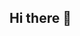 ## Hi there 👋

<!--
**SalnikovEV/SalnikovEV** is a ✨ _special_ ✨ repository because its `README.md` (this file) appears on your GitHub profile.

**Computer Vision Student & Aspiring iOS Developer** | BMSTU

I'm a student at the **Bauman Moscow State Technical University (BMSTU)**, specializing in **Control Systems**. My passion lies at the intersection of robotics, computer vision, and software development. I'm currently expanding my skills into mobile development to create full-stack intelligent applications.

---

### 🔬 What I'm Currently Working On

*   **Multi-Sensor Vision System:** Developing a sophisticated technical vision system that fuses data from a **stereo camera**, **thermal imager**, and **laser rangefinder** for enhanced perception and navigation.
*   **iOS Development:** Actively learning Swift and iOS development through the **VK Education** program to bring ideas to the Apple ecosystem.

---

### 🛠️ Tech Stack & Skills

**Programming & Development:**
*   `Python` (Primary) - for Computer Vision and Neural Networks
*   `Swift` (Learning) - for iOS development
*   `C` / `C++` (Beginner) - for low-level and performance-critical tasks
*   `Git` & `GitHub`

**Computer Vision & AI:**
*   Object Detection
*   Image Segmentation
*   Landing Zone Identification

**Engineering & Simulation:**
*   `MATLAB` & `Simulink` - for control system design and simulation

---

### 🎓 Education & Courses

*   **BSc in Control Systems** - Bauman Moscow State Technical University (BMSTU)
*   **iOS Developer Program** - VK Education

---

### 📫 How to Reach Me

[![Email](https://img.shields.io/badge/Email-D14836?style=for-the-badge&logo=gmail&logoColor=white)](mailto:ev.vy.salnikov@mail.ru)
[![Telegram](https://img.shields.io/badge/Telegram-2CA5E0?style=for-the-badge&logo=telegram&logoColor=white)](https://t.me/Salnikov_EV)
-->
